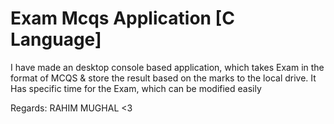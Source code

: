 # Exam Mcqs Application [C Language]

I have made an desktop console based application, which takes Exam in the format of MCQS & store the result 
based on the marks to the local drive. It Has specific time for the Exam, which can be modified easily

Regards: RAHIM MUGHAL <3 
